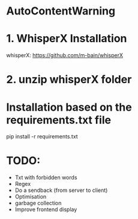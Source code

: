 # AutoContentWarning


# 1. WhisperX Installation
whisperX: https://github.com/m-bain/whisperX


# 2. unzip whisperX folder
# Installation based on the requirements.txt file
pip install -r requirements.txt


# TODO: 
- Txt with forbidden words
- Regex
- Do a sendback (from server to client)
- Optimisation
- garbage collection
- Improve frontend display
